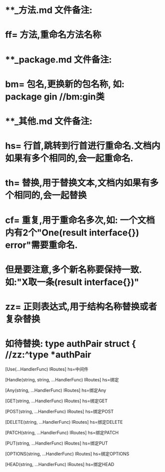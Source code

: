 # **_方法.md 文件备注:
# ff= 方法,重命名方法名称
# 
# **_package.md 文件备注:
# bm= 包名,更换新的包名称, 如: package gin //bm:gin类
#
# **_其他.md 文件备注:
# hs= 行首,跳转到行首进行重命名.文档内如果有多个相同的,会一起重命名.
# th= 替换,用于替换文本,文档内如果有多个相同的,会一起替换
# cf= 重复,用于重命名多次,如: 一个文档内有2个"One(result interface{}) error"需要重命名.
#     但是要注意,多个新名称要保持一致. 如:"X取一条(result interface{})"
# zz= 正则表达式,用于结构名称替换或者复杂替换
#     如待替换: type authPair struct { //zz:^type *authPair

[Use(...HandlerFunc) IRoutes]
hs=中间件

[Handle(string, string, ...HandlerFunc) IRoutes]
hs=绑定

[Any(string, ...HandlerFunc) IRoutes]
hs=绑定Any

[GET(string, ...HandlerFunc) IRoutes]
hs=绑定GET

[POST(string, ...HandlerFunc) IRoutes]
hs=绑定POST

[DELETE(string, ...HandlerFunc) IRoutes]
hs=绑定DELETE

[PATCH(string, ...HandlerFunc) IRoutes]
hs=绑定PATCH

[PUT(string, ...HandlerFunc) IRoutes]
hs=绑定PUT

[OPTIONS(string, ...HandlerFunc) IRoutes]
hs=绑定OPTIONS

[HEAD(string, ...HandlerFunc) IRoutes]
hs=绑定HEAD
